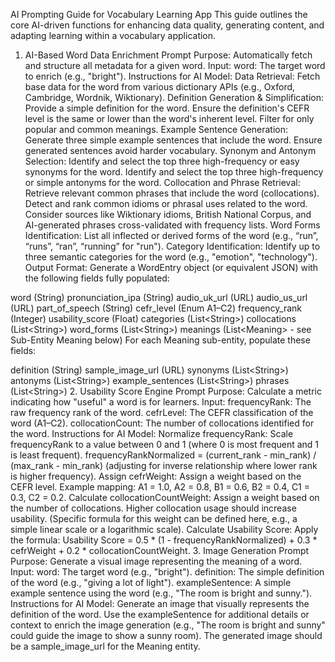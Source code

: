 AI Prompting Guide for Vocabulary Learning App
This guide outlines the core AI-driven functions for enhancing data quality, generating content, and adapting learning within a vocabulary application.
1. AI-Based Word Data Enrichment Prompt
Purpose: Automatically fetch and structure all metadata for a given word.
Input:
word: The target word to enrich (e.g., "bright").
Instructions for AI Model:
Data Retrieval:
Fetch base data for the word from various dictionary APIs (e.g., Oxford, Cambridge, Wordnik, Wiktionary).
Definition Generation & Simplification:
Provide a simple definition for the word.
Ensure the definition's CEFR level is the same or lower than the word's inherent level.
Filter for only popular and common meanings.
Example Sentence Generation:
Generate three simple example sentences that include the word.
Ensure generated sentences avoid harder vocabulary.
Synonym and Antonym Selection:
Identify and select the top three high-frequency or easy synonyms for the word.
Identify and select the top three high-frequency or simple antonyms for the word.
Collocation and Phrase Retrieval:
Retrieve relevant common phrases that include the word (collocations).
Detect and rank common idioms or phrasal uses related to the word. Consider sources like Wiktionary idioms, British National Corpus, and AI-generated phrases cross-validated with frequency lists.
Word Forms Identification:
List all inflected or derived forms of the word (e.g., “run”, “runs”, “ran”, “running” for "run").
Category Identification:
Identify up to three semantic categories for the word (e.g., "emotion", "technology").
Output Format:
Generate a WordEntry object (or equivalent JSON) with the following fields fully populated:


word (String)
pronunciation_ipa (String)
audio_uk_url (URL)
audio_us_url (URL)
part_of_speech (String)
cefr_level (Enum A1–C2)
frequency_rank (Integer)
usability_score (Float)
categories (List&lt;String>)
collocations (List&lt;String>)
word_forms (List&lt;String>)
meanings (List&lt;Meaning> - see Sub-Entity Meaning below)
For each Meaning sub-entity, populate these fields:


definition (String)
sample_image_url (URL)
synonyms (List&lt;String>)
antonyms (List&lt;String>)
example_sentences (List&lt;String>)
phrases (List&lt;String>)
2. Usability Score Engine Prompt
Purpose: Calculate a metric indicating how "useful" a word is for learners.
Input:
frequencyRank: The raw frequency rank of the word.
cefrLevel: The CEFR classification of the word (A1–C2).
collocationCount: The number of collocations identified for the word.
Instructions for AI Model:
Normalize frequencyRank: Scale frequencyRank to a value between 0 and 1 (where 0 is most frequent and 1 is least frequent).
frequencyRankNormalized = (current_rank - min_rank) / (max_rank - min_rank) (adjusting for inverse relationship where lower rank is higher frequency).
Assign cefrWeight: Assign a weight based on the CEFR level.
Example mapping: A1 = 1.0, A2 = 0.8, B1 = 0.6, B2 = 0.4, C1 = 0.3, C2 = 0.2.
Calculate collocationCountWeight: Assign a weight based on the number of collocations. Higher collocation usage should increase usability. (Specific formula for this weight can be defined here, e.g., a simple linear scale or a logarithmic scale).
Calculate Usability Score: Apply the formula: Usability Score = 0.5 * (1 - frequencyRankNormalized) + 0.3 * cefrWeight + 0.2 * collocationCountWeight.
3. Image Generation Prompt
Purpose: Generate a visual image representing the meaning of a word.
Input:
word: The target word (e.g., "bright").
definition: The simple definition of the word (e.g., "giving a lot of light").
exampleSentence: A simple example sentence using the word (e.g., "The room is bright and sunny.").
Instructions for AI Model:
Generate an image that visually represents the definition of the word.
Use the exampleSentence for additional details or context to enrich the image generation (e.g., "The room is bright and sunny" could guide the image to show a sunny room).
The generated image should be a sample_image_url for the Meaning entity.
